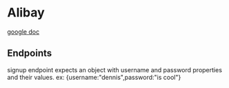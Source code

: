 # Alibay


[google doc](https://docs.google.com/document/d/1ZCAnrFAfK6et6a7iPMxvTqmCwYdaS5z-8UX1FG1NO8Y/edit
)

## Endpoints

signup endpoint expects an object with username and password properties and their values. ex: {username:"dennis",password:"is cool"}